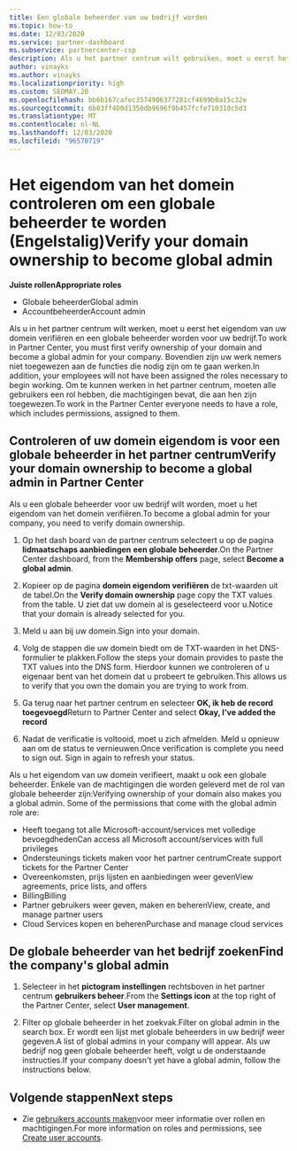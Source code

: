 ```yaml
---
title: Een globale beheerder van uw bedrijf worden
ms.topic: how-to
ms.date: 12/03/2020
ms.service: partner-dashboard
ms.subservice: partnercenter-csp
description: Als u het partner centrum wilt gebruiken, moet u eerst het eigendom van uw domein verifiëren. Meer informatie over hoe u dit doet en hoe u een globale beheerder kunt worden die gebruikers kan toevoegen.
author: vinayks
ms.author: vinayks
ms.localizationpriority: high
ms.custom: SEOMAY.20
ms.openlocfilehash: bb6b167cafec3574906377281cf4699b0a15c32e
ms.sourcegitcommit: 6b03ff400d1350db9696f9b457fcfe710310c5d3
ms.translationtype: MT
ms.contentlocale: nl-NL
ms.lasthandoff: 12/03/2020
ms.locfileid: "96570719"
---
```

# <a name="verify-your-domain-ownership-to-become-global-admin"></a><span data-ttu-id="e045f-104">Het eigendom van het domein controleren om een globale beheerder te worden (Engelstalig)</span><span class="sxs-lookup"><span data-stu-id="e045f-104">Verify your domain ownership to become global admin</span></span> 


<span data-ttu-id="e045f-105">**Juiste rollen**</span><span class="sxs-lookup"><span data-stu-id="e045f-105">**Appropriate roles**</span></span>

- <span data-ttu-id="e045f-106">Globale beheerder</span><span class="sxs-lookup"><span data-stu-id="e045f-106">Global admin</span></span>
- <span data-ttu-id="e045f-107">Accountbeheerder</span><span class="sxs-lookup"><span data-stu-id="e045f-107">Account admin</span></span>

<span data-ttu-id="e045f-108">Als u in het partner centrum wilt werken, moet u eerst het eigendom van uw domein verifiëren en een globale beheerder worden voor uw bedrijf.</span><span class="sxs-lookup"><span data-stu-id="e045f-108">To work in Partner Center, you must first verify ownership of your domain and become a global admin for your company.</span></span> <span data-ttu-id="e045f-109">Bovendien zijn uw werk nemers niet toegewezen aan de functies die nodig zijn om te gaan werken.</span><span class="sxs-lookup"><span data-stu-id="e045f-109">In addition, your employees will not have been assigned the roles necessary to begin working.</span></span>  <span data-ttu-id="e045f-110">Om te kunnen werken in het partner centrum, moeten alle gebruikers een rol hebben, die machtigingen bevat, die aan hen zijn toegewezen.</span><span class="sxs-lookup"><span data-stu-id="e045f-110">To work in the Partner Center everyone needs to have a role, which includes permissions, assigned to them.</span></span>  

## <a name="verify-your-domain-ownership-to-become-a-global-admin-in-partner-center"></a><span data-ttu-id="e045f-111">Controleren of uw domein eigendom is voor een globale beheerder in het partner centrum</span><span class="sxs-lookup"><span data-stu-id="e045f-111">Verify your domain ownership to become a global admin in Partner Center</span></span>

<span data-ttu-id="e045f-112">Als u een globale beheerder voor uw bedrijf wilt worden, moet u het eigendom van het domein verifiëren.</span><span class="sxs-lookup"><span data-stu-id="e045f-112">To become a global admin for your company, you need to verify domain ownership.</span></span>

1. <span data-ttu-id="e045f-113">Op het dash board van de partner centrum selecteert u op de pagina **lidmaatschaps aanbiedingen** **een globale beheerder**.</span><span class="sxs-lookup"><span data-stu-id="e045f-113">On the Partner Center dashboard, from the **Membership offers** page, select **Become a global admin**.</span></span> 

2. <span data-ttu-id="e045f-114">Kopieer op de pagina **domein eigendom verifiëren** de txt-waarden uit de tabel.</span><span class="sxs-lookup"><span data-stu-id="e045f-114">On the **Verify domain ownership** page copy the TXT values from the table.</span></span> <span data-ttu-id="e045f-115">U ziet dat uw domein al is geselecteerd voor u.</span><span class="sxs-lookup"><span data-stu-id="e045f-115">Notice that your domain is already selected for you.</span></span>

3. <span data-ttu-id="e045f-116">Meld u aan bij uw domein.</span><span class="sxs-lookup"><span data-stu-id="e045f-116">Sign into your domain.</span></span> 

4. <span data-ttu-id="e045f-117">Volg de stappen die uw domein biedt om de TXT-waarden in het DNS-formulier te plakken.</span><span class="sxs-lookup"><span data-stu-id="e045f-117">Follow the steps your domain provides to paste the TXT values into the DNS form.</span></span>  <span data-ttu-id="e045f-118">Hierdoor kunnen we controleren of u eigenaar bent van het domein dat u probeert te gebruiken.</span><span class="sxs-lookup"><span data-stu-id="e045f-118">This allows us to verify that you own the domain you are trying to work from.</span></span>

5. <span data-ttu-id="e045f-119">Ga terug naar het partner centrum en selecteer **OK, ik heb de record toegevoegd**</span><span class="sxs-lookup"><span data-stu-id="e045f-119">Return to Partner Center and select **Okay, I've added the record**</span></span>

6. <span data-ttu-id="e045f-120">Nadat de verificatie is voltooid, moet u zich afmelden. Meld u opnieuw aan om de status te vernieuwen.</span><span class="sxs-lookup"><span data-stu-id="e045f-120">Once verification is complete you need to sign out. Sign in again to refresh your status.</span></span> 

<span data-ttu-id="e045f-121">Als u het eigendom van uw domein verifieert, maakt u ook een globale beheerder. Enkele van de machtigingen die worden geleverd met de rol van globale beheerder zijn:</span><span class="sxs-lookup"><span data-stu-id="e045f-121">Verifying ownership of your domain also makes you a global admin. Some of the permissions that come with the global admin role are:</span></span>

- <span data-ttu-id="e045f-122">Heeft toegang tot alle Microsoft-account/services met volledige bevoegdheden</span><span class="sxs-lookup"><span data-stu-id="e045f-122">Can access all Microsoft account/services with full privileges</span></span> 
- <span data-ttu-id="e045f-123">Ondersteunings tickets maken voor het partner centrum</span><span class="sxs-lookup"><span data-stu-id="e045f-123">Create support tickets for the Partner Center</span></span>
- <span data-ttu-id="e045f-124">Overeenkomsten, prijs lijsten en aanbiedingen weer geven</span><span class="sxs-lookup"><span data-stu-id="e045f-124">View agreements, price lists, and offers</span></span>
- <span data-ttu-id="e045f-125">Billing</span><span class="sxs-lookup"><span data-stu-id="e045f-125">Billing</span></span>
- <span data-ttu-id="e045f-126">Partner gebruikers weer geven, maken en beheren</span><span class="sxs-lookup"><span data-stu-id="e045f-126">View, create, and manage partner users</span></span>
- <span data-ttu-id="e045f-127">Cloud Services kopen en beheren</span><span class="sxs-lookup"><span data-stu-id="e045f-127">Purchase and manage cloud services</span></span>

## <a name="find-the-companys-global-admin"></a><span data-ttu-id="e045f-128">De globale beheerder van het bedrijf zoeken</span><span class="sxs-lookup"><span data-stu-id="e045f-128">Find the company's global admin</span></span>

1. <span data-ttu-id="e045f-129">Selecteer in het **pictogram instellingen** rechtsboven in het partner centrum **gebruikers beheer**.</span><span class="sxs-lookup"><span data-stu-id="e045f-129">From the **Settings icon** at the top right of the Partner Center, select **User management**.</span></span>

1. <span data-ttu-id="e045f-130">Filter op globale beheerder in het zoekvak.</span><span class="sxs-lookup"><span data-stu-id="e045f-130">Filter on global admin in the search box.</span></span> <span data-ttu-id="e045f-131">Er wordt een lijst met globale beheerders in uw bedrijf weer gegeven.</span><span class="sxs-lookup"><span data-stu-id="e045f-131">A list of global admins in your company will appear.</span></span> <span data-ttu-id="e045f-132">Als uw bedrijf nog geen globale beheerder heeft, volgt u de onderstaande instructies.</span><span class="sxs-lookup"><span data-stu-id="e045f-132">If your company doesn't yet have a global admin, follow the instructions below.</span></span>

## <a name="next-steps"></a><span data-ttu-id="e045f-133">Volgende stappen</span><span class="sxs-lookup"><span data-stu-id="e045f-133">Next steps</span></span>

- <span data-ttu-id="e045f-134">Zie [gebruikers accounts maken](create-user-accounts-and-set-permissions.md)voor meer informatie over rollen en machtigingen.</span><span class="sxs-lookup"><span data-stu-id="e045f-134">For more information on roles and permissions, see [Create user accounts](create-user-accounts-and-set-permissions.md).</span></span> 